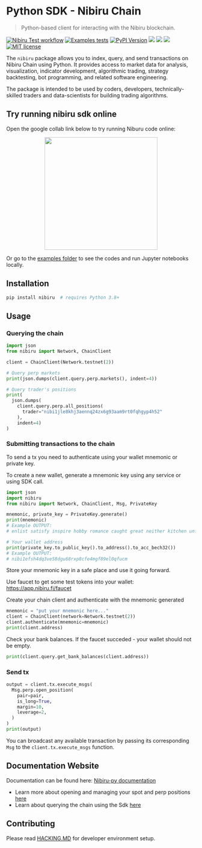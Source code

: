 # Python SDK - Nibiru Chain    <!-- omit in toc -->

> Python-based client for interacting with the Nibiru blockchain.

<!-- Badges -->

[![Nibiru Test workflow][tests-badge]][tests-workflow]
[![Examples tests][examples-badge]][tests-example]
[![PyPI Version][pypi-image]][pypi-url]
[![][documentation-image]][documentation-url]
[![][discord-badge]][discord-url]
[![][stars-image]][stars-url]
[![MIT license][license-badge]][license-link]

<!-- Badges links -->

<!-- pypi -->
[pypi-image]: https://img.shields.io/pypi/v/nibiru
[pypi-url]: https://pypi.org/project/nibiru/
[stars-image]: https://img.shields.io/github/stars/NibiruChain?style=social
[stars-url]: https://github.com/NibiruChain
[documentation-image]: https://readthedocs.org/projects/nibiru-py/badge/?version=latest
[documentation-url]: https://nibiru-py.readthedocs.io/en/latest/?badge=latest
[discord-badge]: https://dcbadge.vercel.app/api/server/nibirufi?style=flat
[discord-url]: https://discord.gg/nibirufi
[license-badge]: https://img.shields.io/badge/License-MIT-blue.svg
[license-link]: https://github.com/NibiruChain/py-sdk/blob/master/LICENSE
[tests-badge]: https://github.com/NibiruChain/py-sdk/actions/workflows/pytests.yml/badge.svg
[examples-badge]: https://github.com/NibiruChain/py-sdk/actions/workflows/notebooks.yml/badge.svg
[tests-workflow]: https://github.com/NibiruChain/py-sdk/actions/workflows/pytests.yml
[tests-example]: https://github.com/NibiruChain/py-sdk/actions/workflows/notebooks.yml

The `nibiru` package allows you to index, query, and send transactions on Nibiru Chain using Python. It provides access to market data for analysis, visualization, indicator development, algorithmic trading, strategy backtesting, bot programming, and related software engineering.

The package is intended to be used by coders, developers, technically-skilled traders and  data-scientists for building trading algorithms.

## Try running nibiru sdk online

Open the google collab link below to try running Niburu code online: 

<a href="https://colab.research.google.com/github/NibiruChain/py-sdk/blob/main/examples/colab_notebook.ipynb" target="_blank">
<p align="center">
  <img src="https://colab.research.google.com/assets/colab-badge.svg" style="width: 300px;">
</p>
</a>

Or go to the [examples folder](examples) to see the codes and run Jupyter notebooks locally.

## Installation
```bash
pip install nibiru  # requires Python 3.8+
```

## Usage

### Querying the chain

```python
import json
from nibiru import Network, ChainClient

client = ChainClient(Network.testnet(2))

# Query perp markets
print(json.dumps(client.query.perp.markets(), indent=4))

# Query trader's positions
print(
  json.dumps(
    client.query.perp.all_positions(
      trader="nibi1jle8khj3aennq24zx6g93aam9rt0fqhgyp4h52"
    ),
    indent=4)
)
```

### Submitting transactions to the chain

To send a tx you need to authenticate using your wallet mnemonic or private key.

To create a new wallet, generate a mnemonic key using any service or using SDK call.

```python
import json
import nibiru
from nibiru import Network, ChainClient, Msg, PrivateKey

mnemonic, private_key = PrivateKey.generate()
print(mnemonic)
# Example OUTPUT:
# enlist satisfy inspire hobby romance caught great neither kitchen unfair cage awesome update fade object eagle sun ordinary again journey spell gown tiger spin

# Your wallet address
print(private_key.to_public_key().to_address().to_acc_bech32())
# Example OUTPUT:
# nibi1efsh4dq3ve58dgu68rxp8cfe4mgf89el0qfucm
```

Store your mnemonic key in a safe place and use it going forward. 

Use faucet to get some test tokens into your wallet: https://app.nibiru.fi/faucet

Сreate your chain client and authenticate with the mnemoniс generated

```python
mnemonic = "put your mnemonic here..."
client = ChainClient(network=Network.testnet(2))
client.authenticate(mnemonic=mnemonic)
print(client.address)
```

Check your bank balances. If the faucet succeded - your wallet should not be empty.

```python
print(client.query.get_bank_balances(client.address))
```

### Send tx

```python
output = client.tx.execute_msgs(
  Msg.perp.open_position(
    pair=pair,
    is_long=True,
    margin=10,
    leverage=2,
  )
)
print(output)
```

You can broadcast any available transaction by passing its corresponding `Msg` to the `client.tx.execute_msgs` function.

## Documentation Website

Documentation can be found here: [Nibiru-py documentation](https://nibiru-py.readthedocs.io/en/latest/index.html)

- Learn more about opening and managing your spot and perp positions [here](https://nibiru-py.readthedocs.io/en/latest/nibiru.sdks.tx.html#nibiru-sdks-tx-package)
- Learn about querying the chain using the Sdk [here](https://nibiru-py.readthedocs.io/en/latest/nibiru.clients.html#nibiru-clients-package)

## Contributing

Please read [HACKING.MD](HACKING.md) for developer environment setup.
